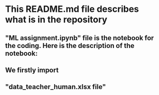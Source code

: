 # This README.md file describes what is in the repository
## "ML assignment.ipynb" file is the notebook for the coding. Here is the description of the notebook:
## We firstly import 
## "data_teacher_human.xlsx file"
